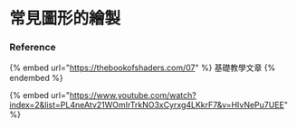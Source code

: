 # 常見圖形的繪製

### Reference

{% embed url="https://thebookofshaders.com/07" %}
基礎教學文章
{% endembed %}

{% embed url="https://www.youtube.com/watch?index=2&list=PL4neAtv21WOmIrTrkNO3xCyrxg4LKkrF7&v=HIvNePu7UEE" %}
